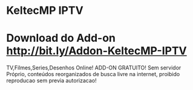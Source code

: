 # KeltecMP IPTV
# Download do Add-on http://bit.ly/Addon-KeltecMP-IPTV

 TV,Filmes,Series,Desenhos Online!
ADD-ON GRATUITO! 
Sem servidor Próprio, conteúdos reorganizados de busca livre na internet, proibido reproducao sem previa autorizacao! 